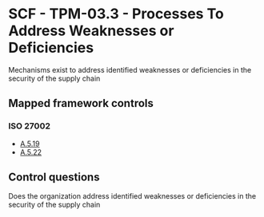# SCF - TPM-03.3 - Processes To Address Weaknesses or Deficiencies
Mechanisms exist to address identified weaknesses or deficiencies in the security of the supply chain 
## Mapped framework controls
### ISO 27002
- [A.5.19](../iso27002/a-5.md#a519)
- [A.5.22](../iso27002/a-5.md#a522)
  
## Control questions
Does the organization address identified weaknesses or deficiencies in the security of the supply chain 
  